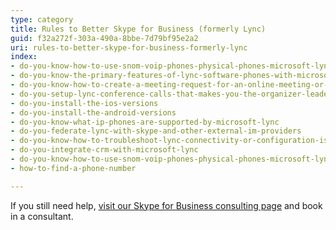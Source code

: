 ```yaml
---
type: category
title: Rules to Better Skype for Business (formerly Lync)
guid: f32a272f-303a-490a-8bbe-7d79bf95e2a2
uri: rules-to-better-skype-for-business-formerly-lync
index:
- do-you-know-how-to-use-snom-voip-phones-physical-phones-microsoft-lync
- do-you-know-the-primary-features-of-lync-software-phones-with-microsoft-lync
- do-you-know-how-to-create-a-meeting-request-for-an-online-meeting-or-conference-call
- do-you-setup-lync-conference-calls-that-makes-you-the-organizer-leader-presenter
- do-you-install-the-ios-versions
- do-you-install-the-android-versions
- do-you-know-what-ip-phones-are-supported-by-microsoft-lync
- do-you-federate-lync-with-skype-and-other-external-im-providers
- do-you-know-how-to-troubleshoot-lync-connectivity-or-configuration-issues
- do-you-integrate-crm-with-microsoft-lync
- do-you-know-how-to-use-snom-voip-phones-physical-phones-microsoft-lync
- how-to-find-a-phone-number

---
```

If you still need help, [visit our Skype for Business consulting page](https&#58;//www.ssw.com.au/ssw/Consulting/Skype-for-Business.aspx) and book in a consultant.

